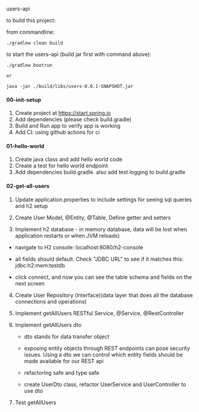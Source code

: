 users-api

to build this project:

from commandline: 

`./gradlew clean build`

to start the users-api (build jar first with command above):

```
./gradlew bootrun 

or 

java -jar ./build/libs/users-0.0.1-SNAPSHOT.jar

```

#### 00-init-setup
1) Create project at https://start.spring.io
2) Add dependencies (please check build.gradle) 
3) Build and Run app to verify app is working
4) Add CI: using github actions for ci

#### 01-hello-world 
1) Create java class and add hello world code
2) Create a test for hello world endpoint
3) Add dependencies build.gradle. also add test logging to build.gradle

#### 02-get-all-users 
 1) Update application.properties to include settings for seeing sql queries and h2 setup

 2) Create User Model, @Entity, @Table, Define getter and setters

 3) Implement h2 database - in memory database, data will be lost when application restarts or when JVM reloads)

  - navigate to H2 console: localhost:8080/h2-console

  - all fields should default. Check "JDBC URL" to see if it matches this: jdbc:h2:mem:testdb

  - click connect, and now you can see the table schema and fields on the next screen

 4) Create User Repository (interface)(data layer that does all the database connections and operations)

 5) Implement getAllUsers RESTful Service, @Service, @RestController

6) Implement getAllUsers dto

     - dto stands for data transfer object

     - exposing entity objects through REST endpoints can pose security issues.  Using a dto we can control which entity 
         fields should be made available for our REST api

     - refactoring safe and type safe    

     - create UserDto class, refactor UserService and UserController to use dto

 7) Test getAllUsers


